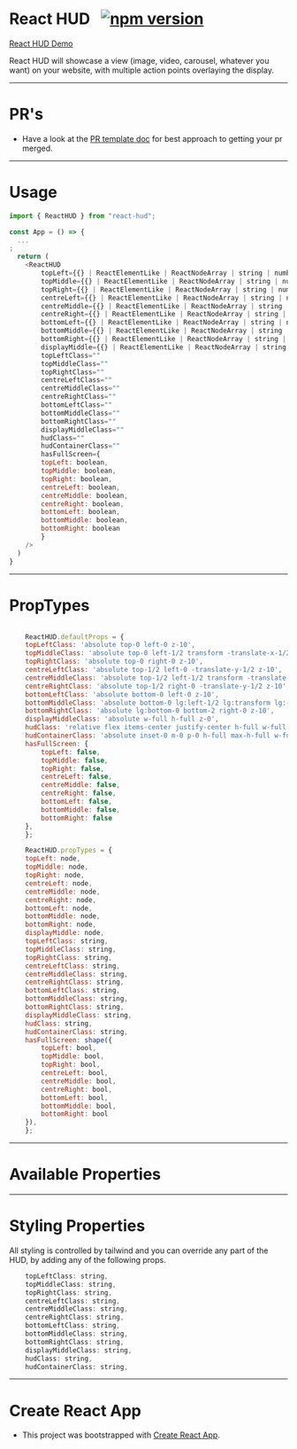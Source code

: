 # React HUD &nbsp; [![npm version](https://badge.fury.io/js/react-hud.svg)](https://badge.fury.io/js/react-hud)

[React HUD Demo](https://react-hud.herokuapp.com/)

React HUD will showcase a view (image, video, carousel, whatever you want) on your website, with multiple action points overlaying the display.

----
# PR's
- Have a look at the [PR template doc](https://github.com/bronz3beard/react-hud/blob/master/docs/pull_request_template.md) for best approach to getting your pr merged.

----
# Usage

```js 
import { ReactHUD } from "react-hud";

const App = () => {
  ...
;
  return (
    <ReactHUD
        topLeft={{} | ReactElementLike | ReactNodeArray | string | number | boolean | null | undefined}
        topMiddle={{} | ReactElementLike | ReactNodeArray | string | number | boolean | null | undefined}
        topRight={{} | ReactElementLike | ReactNodeArray | string | number | boolean | null | undefined}
        centreLeft={{} | ReactElementLike | ReactNodeArray | string | number | boolean | null | undefined}
        centreMiddle={{} | ReactElementLike | ReactNodeArray | string | number | boolean | null | undefined}
        centreRight={{} | ReactElementLike | ReactNodeArray | string | number | boolean | null | undefined}
        bottomLeft={{} | ReactElementLike | ReactNodeArray | string | number | boolean | null | undefined}
        bottomMiddle={{} | ReactElementLike | ReactNodeArray | string | number | boolean | null | undefined}
        bottomRight={{} | ReactElementLike | ReactNodeArray | string | number | boolean | null | undefined}
        displayMiddle={{} | ReactElementLike | ReactNodeArray | string | number | boolean | null | undefined}
        topLeftClass=""
        topMiddleClass=""
        topRightClass=""
        centreLeftClass=""
        centreMiddleClass=""
        centreRightClass=""
        bottomLeftClass=""
        bottomMiddleClass=""
        bottomRightClass=""
        displayMiddleClass=""
        hudClass=""
        hudContainerClass=""
        hasFullScreen={
        topLeft: boolean,
        topMiddle: boolean,
        topRight: boolean,
        centreLeft: boolean,
        centreMiddle: boolean,
        centreRight: boolean,
        bottomLeft: boolean,
        bottomMiddle: boolean,
        bottomRight: boolean
        }
    />
  )
}
```

----
# PropTypes

```js

    ReactHUD.defaultProps = {
    topLeftClass: 'absolute top-0 left-0 z-10',
    topMiddleClass: 'absolute top-0 left-1/2 transform -translate-x-1/2 z-10',
    topRightClass: 'absolute top-0 right-0 z-10',
    centreLeftClass: 'absolute top-1/2 left-0 -translate-y-1/2 z-10',
    centreMiddleClass: 'absolute top-1/2 left-1/2 transform -translate-x-1/2 z-10',
    centreRightClass: 'absolute top-1/2 right-0 -translate-y-1/2 z-10',
    bottomLeftClass: 'absolute bottom-0 left-0 z-10',
    bottomMiddleClass: 'absolute bottom-0 lg:left-1/2 lg:transform lg:-translate-x-1/2 z-10 lg:w-2/5 w-full',
    bottomRightClass: 'absolute lg:bottom-0 bottom-2 right-0 z-10',
    displayMiddleClass: 'absolute w-full h-full z-0',
    hudClass: 'relative flex items-center justify-center h-full w-full bg-black m-0 p-0',
    hudContainerClass: 'absolute inset-0 m-0 p-0 h-full max-h-full w-full',
    hasFullScreen: {
        topLeft: false,
        topMiddle: false,
        topRight: false,
        centreLeft: false,
        centreMiddle: false,
        centreRight: false,
        bottomLeft: false,
        bottomMiddle: false,
        bottomRight: false
    },
    };

    ReactHUD.propTypes = {
    topLeft: node,
    topMiddle: node,
    topRight: node,
    centreLeft: node,
    centreMiddle: node,
    centreRight: node,
    bottomLeft: node,
    bottomMiddle: node,
    bottomRight: node,
    displayMiddle: node,
    topLeftClass: string,
    topMiddleClass: string,
    topRightClass: string,
    centreLeftClass: string,
    centreMiddleClass: string,
    centreRightClass: string,
    bottomLeftClass: string,
    bottomMiddleClass: string,
    bottomRightClass: string,
    displayMiddleClass: string,
    hudClass: string,
    hudContainerClass: string,
    hasFullScreen: shape({
        topLeft: bool,
        topMiddle: bool,
        topRight: bool,
        centreLeft: bool,
        centreMiddle: bool,
        centreRight: bool,
        bottomLeft: bool,
        bottomMiddle: bool,
        bottomRight: bool
    }),
    };

```

----
# Available Properties


----
# Styling Properties

All styling is controlled by tailwind and you can override any part of the HUD, by adding any of the following props.

```js
    topLeftClass: string,
    topMiddleClass: string,
    topRightClass: string,
    centreLeftClass: string,
    centreMiddleClass: string,
    centreRightClass: string,
    bottomLeftClass: string,
    bottomMiddleClass: string,
    bottomRightClass: string,
    displayMiddleClass: string,
    hudClass: string,
    hudContainerClass: string,
```

----
# Create React App
- This project was bootstrapped with [Create React App](https://github.com/facebook/create-react-app).
